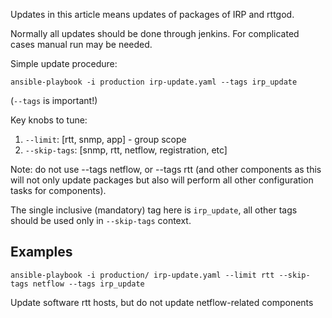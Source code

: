 Updates in this article means updates of packages of IRP and rttgod.

Normally all updates should be done through jenkins. For complicated cases manual run may be needed.

Simple update procedure:

```
ansible-playbook -i production irp-update.yaml --tags irp_update
```
(`--tags` is important!)

Key knobs to tune:
1) `--limit`: [rtt, snmp, app] - group scope
2) `--skip-tags`: [snmp, rtt, netflow, registration, etc]

Note: do not use --tags netflow, or --tags rtt (and other components as this will not only update
packages but also will perform all other configuration tasks for components).

The single inclusive  (mandatory) tag here is `irp_update`, all other tags should be used only in
`--skip-tags` context.

Examples
--------
```
ansible-playbook -i production/ irp-update.yaml --limit rtt --skip-tags netflow --tags irp_update
```

Update software rtt hosts, but do not update netflow-related components
